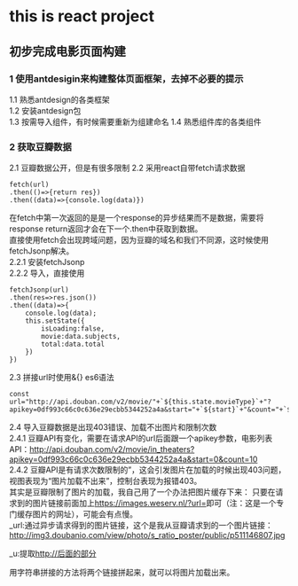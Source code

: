 # this is react project

## 初步完成电影页面构建  

### 1 使用antdesigin来构建整体页面框架，去掉不必要的提示  

1.1 熟悉antdesign的各类框架  
1.2 安装antdesign包  
1.3 按需导入组件，有时候需要重新为组建命名
1.4 熟悉组件库的各类组件

### 2 获取豆瓣数据

2.1 豆瓣数据公开，但是有很多限制
2.2 采用react自带fetch请求数据
```
fetch(url) 
.then(()=>{return res})
.then((data)=>{console.log(data)})
```

在fetch中第一次返回的是是一个response的异步结果而不是数据，需要将response return返回才会在下一个.then中获取到数据。  
直接使用fetch会出现跨域问题，因为豆瓣的域名和我们不同源，这时候使用fetchJsonp解决。  
2.2.1 安装fetchJsonp  
2.2.2 导入，直接使用  

```
fetchJsonp(url)
.then(res=>res.json())
.then((data)=>{
    console.log(data);
    this.setState({
        isLoading:false,
        movie:data.subjects,
        total:data.total
    })
})
```
2.3 拼接url时使用&{} es6语法  

``` 
const url="http://api.douban.com/v2/movie/"+`${this.state.movieType}`+"?apikey=0df993c66c0c636e29ecbb5344252a4a&start="+`${start}`+"&count="+`${pageSize}`+""
```

2.4 导入豆瓣数据是出现403错误、加载不出图片和限制次数  
2.4.1 豆瓣API有变化，需要在请求API的url后面跟一个apikey参数，电影列表API：<http://api.douban.com/v2/movie/in_theaters?apikey=0df993c66c0c636e29ecbb5344252a4a&start=0&count=10>  
2.4.2 豆瓣API是有请求次数限制的”，这会引发图片在加载的时候出现403问题，视图表现为“图片加载不出来”，控制台表现为报错403。  
其实是豆瓣限制了图片的加载，我自己用了一个办法把图片缓存下来：
只要在请求到的图片链接前面加上<https://images.weserv.nl/?url=>即可（注：这是一个专门缓存图片的网址），可能会有点慢。  
_url:通过异步请求得到的图片链接，这个是我从豆瓣请求到的一个图片链接：<http://img3.doubanio.com/view/photo/s_ratio_poster/public/p511146807.jpg>

_u:提取<http://后面的部分>

用字符串拼接的方法将两个链接拼起来，就可以将图片加载出来。
